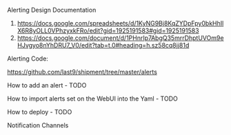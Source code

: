 
Alerting Design Documentation

1. https://docs.google.com/spreadsheets/d/1KyNG9Bj8KqZYDpFpy0bkHhIlX6R8yOLL0VPhzyxkFRo/edit?gid=1925191583#gid=1925191583
2. https://docs.google.com/document/d/1PHnrIp7AbgQ35mrrDhptUVOm9eHJvgyo8nYhDRU7_V0/edit?tab=t.0#heading=h.sz58cq8jj81d


Alerting Code:

https://github.com/last9/shipment/tree/master/alerts


How to add an alert - TODO

How to import alerts set on the WebUI into the Yaml - TODO

How to deploy - TODO

Notification Channels


